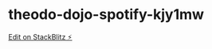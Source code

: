 # theodo-dojo-spotify-kjy1mw

[Edit on StackBlitz ⚡️](https://stackblitz.com/edit/theodo-dojo-spotify-kjy1mw)